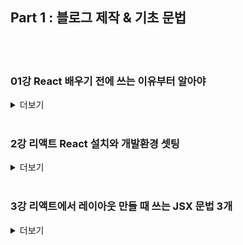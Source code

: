 ## Part 1 : 블로그 제작 & 기초 문법
<br>
<br>

### 01강 React 배우기 전에 쓰는 이유부터 알아야

<details>
<summary>더보기</summary>

React 왜 씁니까

리액트 문법부터 들이밀면 누구나 이해가 가지 않습니다. 

리액트의 정확한 용도를 알아야 리액트라는 라이브러리를 이해할 수 있는데 

Naver Vibe, Flipkart, Instagram 이런 웹사이트 들어가봅시다.

들어가면 페이지 전환 같은게 새로고침 없이 부드럽게 동작합니다.


이런 사이트들을 Single Page Application 이라고 하는데

- html 파일을 1개만 쓰고

- 다른 페이지를 보여주고 싶을 때 html 부분만 샥 갈아치워서 보여줍니다.

그래서 부드럽게 동작합니다. 

<br>

쌩자바스크립트로도 만들 수는 있지만 코드가 너무 길어지는 관계로

리액트라는 자바스크립트 라이브러리를 설치해서 사용하면 이걸 더 쉽게 만들 수 있습니다.

그래서 리액트라는 라이브러리를 배우고 사용하는 것입니다. 

<br>

- 리액트 쓰는 또 다른 이유들은
    - html을 함수, array, object 이런 곳에 보관하고 재사용할 수 있어서

- 큰 프로젝트일 수록 html 관리 편리해짐
    - React Native를 쓰면 같은 리액트 문법으로 모바일 앱개발도 가능합니다.

거기선 html css 문법만 약간 다릅니다.

<br>

실은 리액트와 비슷한 자바스크립트 라이브러리가 많습니다.

Vue, Svelte, SolidJS 이런게 요즘 뜨고 있긴 한데

이 중에 리액트가 가장 틀딱이고 유저가 가장 많기 때문에 리액트를 쓰도록 합시다. 
</details>
<br>

### 2강 리액트 React 설치와 개발환경 셋팅

<details>
<summary>더보기</summary>


폴더 구조

node_modules 폴더: 라이브러리 보관함

public 폴더: static 파일 모아놓는 곳

src 폴더: 코드 짜는 곳

package.json: 프로젝트 정보

#### 개발환경 셋팅


1. 구글에 Nodejs 검색해서 LTS라고 써있는 버전을 설치합시다.

- 남자답게 숫자 높은 최신버전 써도 되는데 그로 인한 버그와 배포시 에러는 알아서 감수해야함

- 설치 경로는 C드라이브 어쩌구 되어있는거 바꾸지말고 그대로 쓰는게 좋습니다.

- 설치 중 chocolatey 어쩌구는 설치 안하셔도 됩니다.


2. Visual Studio Code 에디터도 구글에 검색해서 설치합니다.

(기존 에디터 쓰셔도 되지만 터미널을 기존에 안다뤄본 분들은 필수)


Q. 맥북은 다른가요? 

A. 다른거 없음


#### 리액트 프로젝트 생성은

1. 작업용 폴더를 하나 만들어줍니다

찾기좋게 바탕화면에 만드는게 어떨까요. 

2. 폴더에 shift + 우클릭해서 여기서 powershell 열기를 누릅니다.

맥북은 손가락 두개 클릭해서 터미널열기 누르면 됩니다. 


3. 그럼 터미널이라는게 나오는데 

npx create-react-app blog  
이거 그대로 입력하고 엔터누르면 프로젝트 생성 끝입니다.

blog 대신 여러분의 리액트 프로젝트명을 기입해보십시오 

안되면 하단을 참고해서 에러를 해결해보거나 

npm create vite@latest 입력해서 Vite 써서 리액트 셋팅해도 됩니다. 이거 입력하면 터미널에 여러가지 입력하라고 핱텐데 그대로 입력하면 됩니다. 


4. 에디터에서 프로젝트 오픈하려면  

프로젝트 설치했으면 프로젝트이름의 폴더가 하나 생성되는데 (저는 blog)

그 폴더를 에디터로 오픈해서 코드짜면 됩니다.  

Visual studio code 에디터 켠 다음에 File - Open Folder 누른다음에 아까 생성된 blog 폴더 선택하면 됩니다.


5. App.js가 메인페이지임

src 폴더 안에 있는 App.js 이게 메인페이지니까 거기다가 코드짜면 됩니다. 


6. 내 사이트를 브라우저로 미리보기 띄우고 싶으면 

에디터 상단메뉴중에 Terminal - New Terminal 누릅니다. 

그럼 터미널이 뜨는데 거기다가 npm start 입력후 엔터치면 미리보기 뜹니다. 


- 저처럼 blog 같은 프로젝트명이 터미널에 안뜨면 폴더오픈을 제대로 안한것입니다. 폴더 오픈부터 잘하십쇼

- 브라우저 자동으로 안뜨면 localhost:3000 이라고 크롬 브라우저 열고 직접 입력해주세요


----------------------------------


터미널에 뭐 입력할 때 20% 확률로 에러가 뜹니다.

해결방법을 알아봅시다. 이러면 대부분 해결이고 이거 외엔 구글검색 ㄱㄱ 


Q1. 저는 리액트 프로젝트 설치가 10분 이상 오래걸려요 


스타벅스에서 하지 말고 집에서 합시다.



Q2. "npx command not found 어쩌구" 에러


- 터미널 다시 껐다 켜보세요
- 대부분 nodejs 제대로 설치 안해서 그렇습니다. 옛날 버전이라 그럴 수 있습니다.
- 맥북이면 brew 그런거 쓰지 말고 다운받읍시다.
- 윈도우는 C 드라이브에 얌전히 설치합시다.
- 리눅스는 알아서 nodejs 설치나 버전 업데이트 명령어 잘 입력하면 될듯요



Q3. 맥북인데 "permission이 없어요" 에러


프로젝트 생성시 저런 에러가 뜨면 터미널에 

sudo npx create-react-app blog 입력해보면 됩니다.

비번입력하라고 하면 맥북 비번 입력하면 됩니다.


Q4. 윈도우인데 "허가되지 않은 스크립트 입니다 어쩌구~" 에러


윈도우 하단 검색메뉴에서 Powershell 검색 - 우클릭 - 관리자 권한으로 실행한 뒤

Set-ExecutionPolicy Unrestricted

라고 대소문자 하나라도 틀리지않고 입력하고 엔터칩니다.

그 다음에 뭐 선택하라고 하면 y 누르고 엔터치면 될듯요

그럼 이제 npx, npm으로 뭐 하는거 잘됩니다.


Q5. The engine "node" is incompatible with this module 에러 


npx로 설치시 이런 에러가 있을 수 있습니다. nodejs 버전이 낮거나 너무 높다는 뜻이며 

nodejs를 요구하는 버전으로 재설치하시면 됩니다.



Q6. npm 어쩌구 입력시 안되면 


https://imspear.tistory.com/31 이런거 참고해서 환경변수 등록해봅시다.



Q7. 윈도우인데 아직도 터미널에서 뭐 하는거 안되면
- 이상한 보안프로그램 끄십시요 특히 Ahnlab security 어쩌구
- 작업폴더를 오픈한 다음 파일 - Powershell 열기 - 관리자권한으로 열기 누른 다음

거기서 npx 어쩌구 해서 프로젝트 생성해봅시다.


Q8. 그래도 뭔가 안되면


npm create vite@latest 명령어로 vite 써서 설치해도 됩니다.

설치 후엔 프로젝트 폴더 오픈해서 터미널에서 npm install 눌러야하고 

미리보기 시작 명령어는 npm run dev입니다.

이외에도 에러 경우의 수가 매우 많기 때문에 정확한 에러메시지 직접 검색이 답입니다.


#### (참고)

버전에러 등으로 강의와 같은 리액트 버전에서 코딩하고 싶다면

1. 하단 첨부파일을 압축푸신 뒤에 그 폴더를 에디터로 오픈합니다.

2. 에디터 상단에서 Terminal - New Terminal 오픈하신 다음 npm install 을 입력하시면 필요한 라이브러리들이 설치됩니다.

3. 이제 똑같이 코딩하시면 됩니다.

(문제가 생길경우 빼곤 굳이 저랑 똑같은 버전을 맞출 필요는 없습니다.)
</details>
<br>

### 3강 리액트에서 레이아웃 만들 때 쓰는 JSX 문법 3개

<details>
<summary>더보기</summary>

이상한 사람들이 리액트 쓸데없이 어렵게 가르치는데

리액트라고 뭔가 어렵고 복잡하게 코드짜야하고 그런거 아닙니다. 

그냥 기존처럼 html css 짜서 웹페이지 만들어나가면 됩니다. 

그런데 html 대신 JSX라는걸 쓰는데 이거 사용법을 알아봅시다.


리액트프로젝트의 App.js로 들어갑시다


App.js가 여러분의 메인페이지입니다.
여기 이미 채워져있던 쓸데없는 html들은 싹 비우고 시작합시다.


<div> 하나만 남기면 됩니다. 


```javascript
import 어쩌구;

function App(){
  return (
    <div className="App">
      //다지움 ㅅㄱ
    </div>
  )
}
```

이제 깔끔한 백지상태에서 시작할 수 있습니다. 

코드 수정했으면 파일 저장을 해야 미리보기 화면에서 잘 보입니다. 



#### 본격적으로 블로그 상단 nav를 제작해봅시다.

간단한 블로그를 만들어볼 것인데 상단메뉴가 있으면 좋을 것 같으니 만들어봅시다.

리액트 환경이라고 뭔가 다르고 심오하게 코드짠다고 오해하는 분들이 많은데

웹페이지 레이아웃은 그냥 옛 방식 그대로 똑같이 <div> 떡칠해서 짜면 됩니다.


```javascript
(App.js)

function App(){
  return (
    <div className="App">
      <div className="black-nav">
        <h4>블로그임</h4>
      </div>
    </div>
  )
}
```

```css
(App.css)

.black-nav {
  background : black;
  width : 100%;
  display : flex;
  color : white;
  padding : 20px;
}
```

CSS 스타일은 App.css 파일 열어서 집어넣으면 됩니다. 

저장 잘 하면 검은색 상단메뉴가 생성됩니다. 

아이잘했어요



#### JSX 문법 1. html에 class 넣을 땐 className

잘보면 평소에 짜던 html/css와 다른 부분이 있습니다.

스타일을 주기 위한 class명을 넣을 때 class=" " 가 아니라 className=" " 이렇게 쓰는 부분이 좀 다른데 

왜냐면 실은 App.js에 짜고 있는건 html이 아니라 JSX라고 부르는 이상한 언어라서 그렇습니다. 


원래 리액트환경에서 <div>하나 만들고 싶으면 자바스크립트로

React.createElement('div', null) 

이딴 식으로 어렵게 코드짜야합니다. 

근데 그러면 유저들 다 도망가기 때문에 JSX라는 언어를 대신 사용합니다.

JSX는 html과 사용방식은 비슷합니다.



근데 JSX는 일종의 자바스크립트라서 

자바스크립트에서 사용하는 예약어인 class라는 키워드를 막 사용하시면 안됩니다.

그래서 class=" " 넣고 싶으면 className이라고 써야합니다.

이것이 JSX 다루는 첫째 문법이고 외우고 지나가도록 합시다. 



#### JSX 문법 2. 변수를 html에 꽂아넣을 때는 {중괄호}

자바스크립트 변수같은 곳에 있던 자료를 

html 중간에 꽂아서 보여주고 싶을 때가 많습니다. 

어떻게 하는지 알아봅시다.


```javascript
function App(){

  let post = '강남 우동 맛집';
  return (
    <div className="App">
      <div className="black-nav">
        <div>블로그임</div>
        <div>여기에 저 변수에 있던거 꽂고 싶으면?</div>
      </div>
    </div>
  )
}
```

일단 위에 post라는 변수를 만들어서 잠깐 문자를 저장해놨습니다.

변수가 뭐냐고요?

변수는 길고 복잡한 자료를 잠깐 한 단어에 저장해서 쓸 수 있는 고마운 문법이고 var let const 키워드로 아무데나 만들면 됩니다. 


아무튼 저 let post 안에 있던 자료를 <div>안에 꽂아넣고 싶으면 어떻게하죠?

옛날 자바스크립트 문법을 쓴다면 document.getElementById().innerHTML = ?? 이런 식이었겠지만

리액트에서는 더 쉽게 데이터를 꽂아넣을 수 있습니다. 


```javascript
function App(){

  let post = '강남 우동 맛집';
  return (
    <div className="App">
      <div className="black-nav">
        <div>블로그임</div>
        <div>{ post }</div>
      </div>
    </div>
  )
}
```

중괄호안에 데이터바인딩하고 싶은 변수명만 담으시면 됩니다.

그럼 미리보기화면에서 <div>강남 우동 맛집</div> 요게 출력됩니다. 

틀딱개발자들은 여기서 매우 편리함을 느낍니다. 여러분도 뭔가 느끼는척 하십시오



```javascript
function App(){

  let post = '강남 우동 맛집';
  return (
    <div className="App">
      <div className="black-nav">
        <div>블로그임</div>
        <div>{ post }</div>
      </div>
    </div>
  )
}
```

온갖 곳에 {} 중괄호를 열어서 변수들을 집어넣을 수 있습니다.

href, id, className, src 등 여러가지 html 속성들에도 가능합니다.

위처럼 쓰면 <div className="red"> 이렇게 되겠군요.


참고로 변수에 있던걸 html에 꽂아넣는 작업을 있어보이는 말로 데이터바인딩이라고 합니다. 



#### JSX 문법 3. html에 style속성 넣고싶으면 

<div style="color : blue"> 이런걸 넣고 싶으면

JSX 상에서는 style={ } 안에 { } 자료형으로 집어넣어야합니다. 

```javascript
<div style={ {color : 'blue', fontSize : '30px'} }> 글씨 </div>
```

이렇게 넣어야합니다.

- { 속성명 : '속성값' } 이렇게 넣으면 됩니다. 

- 근데 font-size 처럼 속성명에 대쉬기호를 쓸 수 없습니다.


대쉬기호 대신 모든 단어를 붙여써야합니다. 붙여쓸 땐 앞글자를 대문자로 치환해야합니다. 


css 파일 열기 귀찮을 때 쓰면 됩니다. 

</details>
